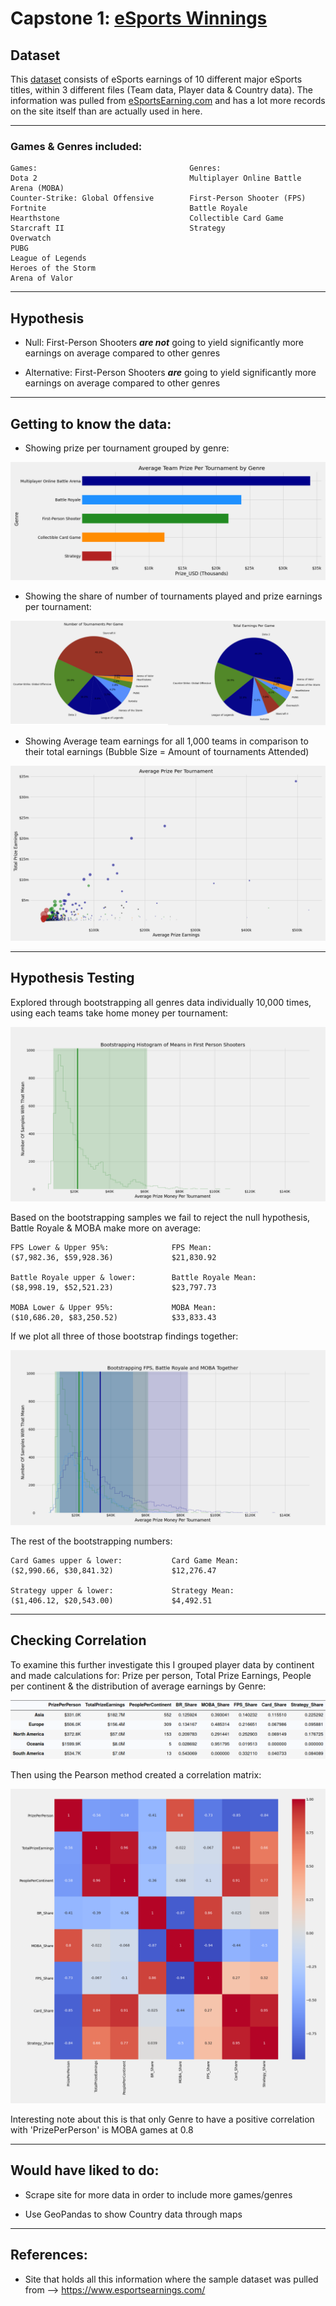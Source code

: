 # Capstone 1: [eSports Winnings](https://www.kaggle.com/jackdaoud/esports-earnings-for-players-teams-by-game)

## Dataset ##

This [dataset](https://www.kaggle.com/jackdaoud/esports-earnings-for-players-teams-by-game) consists of eSports earnings of 10 different major eSports titles, within 3 different files (Team data, Player data & Country data). The information was pulled from [eSportsEarning.com](https://www.esportsearnings.com/) and has a lot more records on the site itself than are actually used in here.

---------------
### Games & Genres included:

    Games:                                  Genres:
    Dota 2                                  Multiplayer Online Battle Arena (MOBA)
    Counter-Strike: Global Offensive        First-Person Shooter (FPS)
    Fortnite                                Battle Royale
    Hearthstone                             Collectible Card Game
    Starcraft II                            Strategy
    Overwatch
    PUBG
    League of Legends
    Heroes of the Storm
    Arena of Valor

---------------
## Hypothesis

* Null: First-Person Shooters ***are not*** going to yield significantly more earnings on average compared to other genres

* Alternative: First-Person Shooters ***are*** going to yield significantly more earnings on average compared to other genres

---------------
## Getting to know the data:

* Showing prize per tournament grouped by genre:

![Genre Teams](images/avg_prize_per_team_by_genre.png)

* Showing the share of number of tournaments played and prize earnings per tournament:

![Prize per team](images/game_pies.png)

* Showing Average team earnings for all 1,000 teams in comparison to their total earnings (Bubble Size = Amount of tournaments Attended)

![Prize per tournament scatter](images/team_prize_per_tournament.png)

---------------
## Hypothesis Testing

Explored through bootstrapping all genres data individually 10,000 times, using each teams take home money per tournament:

![FPS Bootstrap](images/bootstrapping_fps_hist.png)

Based on the bootstrapping samples we fail to reject the null hypothesis, Battle Royale & MOBA make more on average:

    FPS Lower & Upper 95%:              FPS Mean:
    ($7,982.36, $59,928.36)             $21,830.92
    
    Battle Royale upper & lower:        Battle Royale Mean:
    ($8,998.19, $52,521.23)             $23,797.73

    MOBA Lower & Upper 95%:             MOBA Mean:
    ($10,686.20, $83,250.52)            $33,833.43

If we plot all three of those bootstrap findings together:

![FPS and MOBA hist](images/bootstrapping_fpsandmoba_hist.png)

The rest of the bootstrapping numbers:
    
    Card Games upper & lower:           Card Game Mean:
    ($2,990.66, $30,841.32)             $12,276.47

    Strategy upper & lower:             Strategy Mean:
    ($1,406.12, $20,543.00)             $4,492.51

---------------
## Checking Correlation

To examine this further investigate this I grouped player data by continent and made calculations for: Prize per person, Total Prize Earnings, People per continent & the distribution of average earnings by Genre:

![Continent Table](images/continent_table.png)

Then using the Pearson method created a correlation matrix:

![Correlation Matrix](images/coor_matrix.png)

Interesting note about this is that only Genre to have a positive correlation with 'PrizePerPerson' is MOBA games at 0.8

---------------
## Would have liked to do:

* Scrape site for more data in order to include more games/genres

* Use GeoPandas to show Country data through maps

---------------
## References:

* Site that holds all this information where the sample dataset was pulled from --> https://www.esportsearnings.com/